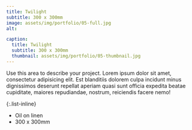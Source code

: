 ```yaml
---
title: Twilight
subtitle: 300 x 300mm
image: assets/img/portfolio/05-full.jpg
alt: 

caption:
  title: Twilight
  subtitle: 300 x 300mm
  thumbnail: assets/img/portfolio/05-thumbnail.jpg
---
```

Use this area to describe your project. Lorem ipsum dolor sit amet, consectetur adipisicing elit. Est blanditiis dolorem culpa incidunt minus dignissimos deserunt repellat aperiam quasi sunt officia expedita beatae cupiditate, maiores repudiandae, nostrum, reiciendis facere nemo!

{:.list-inline}
- Oil on linen
- 300 x 300mm


